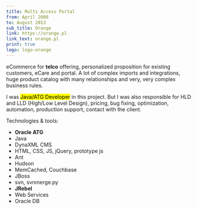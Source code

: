 ```yaml
---
title: Multi Access Portal
from: April 2008
to: August 2013
sub_title: Orange
link: https://orange.pl
link_text: orange.pl
print: true
logo: logo-orange
---
```

eCommerce for **telco** offering, personalized proposition for existing customers, eCare and portal.
A lot of complex imports and integrations, huge product catalog with many relationships and very, very complex 
business rules.

I was <mark>Java/ATG Developer</mark> in this project. But I was also responsible for HLD and LLD (High/Low Level Design), pricing,
bug fixing, optimization, automation, production support, contact with the client.

Technologies & tools: 
- **Oracle ATG**
- Java
- DynaXML CMS
- HTML, CSS, JS, jQuery, prototype js
- Ant
- Hudson
- MemCached, Couchbase
- JBoss
- svn, svnmerge.py
- **JRebel**
- Web Services
- Oracle DB
